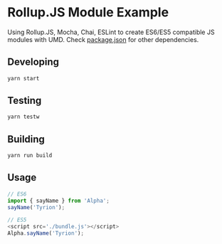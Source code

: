 # Rollup.JS Module Example

Using Rollup.JS, Mocha, Chai, ESLint to create ES6/ES5 compatible JS modules with UMD. Check [package.json](package.json) for other dependencies.

## Developing
```bash
yarn start
```

## Testing
```bash
yarn testw
```

## Building
```bash
yarn run build
```

## Usage
```javascript
// ES6
import { sayName } from 'Alpha';
sayName('Tyrion');

// ES5
<script src='./bundle.js'></script>
Alpha.sayName('Tyrion');
```
